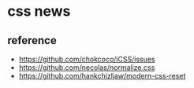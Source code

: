 # css news

## reference

- https://github.com/chokcoco/iCSS/issues
- https://github.com/necolas/normalize.css
- https://github.com/hankchizljaw/modern-css-reset
